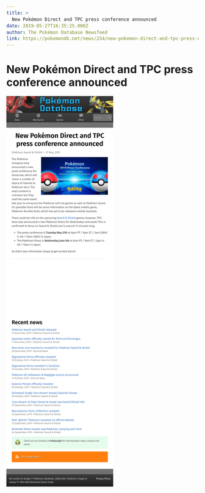 ```yaml
---
title: >
  New Pokémon Direct and TPC press conference announced
date: 2019-05-27T16:35:25.000Z
author: The Pokémon Database Newsfeed
link: https://pokemondb.net/news/254/new-pokemon-direct-and-tpc-press-conference-announced
---
```

# New Pokémon Direct and TPC press conference announced

[![New Pokémon Direct and TPC press conference announced](./screenshot.png)](https://pokemondb.net/news/254/new-pokemon-direct-and-tpc-press-conference-announced)
